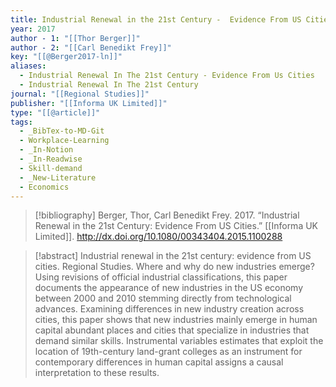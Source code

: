 ```yaml
---
title: Industrial Renewal in the 21st Century -  Evidence From US Cities
year: 2017
author - 1: "[[Thor Berger]]"
author - 2: "[[Carl Benedikt Frey]]"
key: "[[@Berger2017-ln]]"
aliases:
  - Industrial Renewal In The 21st Century - Evidence From Us Cities
  - Industrial Renewal In The 21st Century
journal: "[[Regional Studies]]"
publisher: "[[Informa UK Limited]]"
type: "[[@article]]"
tags:
  - _BibTex-to-MD-Git
  - Workplace-Learning
  - _In-Notion
  - _In-Readwise
  - Skill-demand
  - _New-Literature
  - Economics
---
```


> [!bibliography]
> Berger, Thor, Carl Benedikt Frey. 2017. “Industrial Renewal in the 21st Century: Evidence From US Cities.” [[Informa UK Limited]]. http://dx.doi.org/10.1080/00343404.2015.1100288

> [!abstract]
> Industrial renewal in the 21st century: evidence from US cities. Regional Studies. Where and why do new industries emerge? Using revisions of official industrial classifications, this paper documents the appearance of new industries in the US economy between 2000 and 2010 stemming directly from technological advances. Examining differences in new industry creation across cities, this paper shows that new industries mainly emerge in human capital abundant places and cities that specialize in industries that demand similar skills. Instrumental variables estimates that exploit the location of 19th-century land-grant colleges as an instrument for contemporary differences in human capital assigns a causal interpretation to these results.